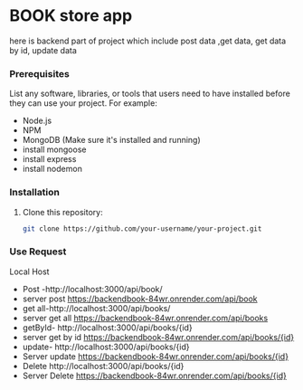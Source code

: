 # BOOK store app

here is backend part of project which include post data ,get data, get data by id, update data 

### Prerequisites

List any software, libraries, or tools that users need to have installed before they can use your project. For example:

- Node.js
- NPM
- MongoDB (Make sure it's installed and running)
- install mongoose
- install express
- install nodemon

### Installation

1. Clone this repository:
   ```sh
   git clone https://github.com/your-username/your-project.git
   
### Use Request
   Local Host                                            
 - Post -http://localhost:3000/api/book/
 - server post https://backendbook-84wr.onrender.com/api/book
 - get all-http://localhost:3000/api/books/
 - server get all https://backendbook-84wr.onrender.com/api/books
 - getById- http://localhost:3000/api/books/{id}
 - server get by id  https://backendbook-84wr.onrender.com/api/books/{id}
 - update- http://localhost:3000/api/books/{id}
 - Server update  https://backendbook-84wr.onrender.com/api/books/{id}
 - Delete  http://localhost:3000/api/books/{id}
 - Server Delete https://backendbook-84wr.onrender.com/api/books/{id}
